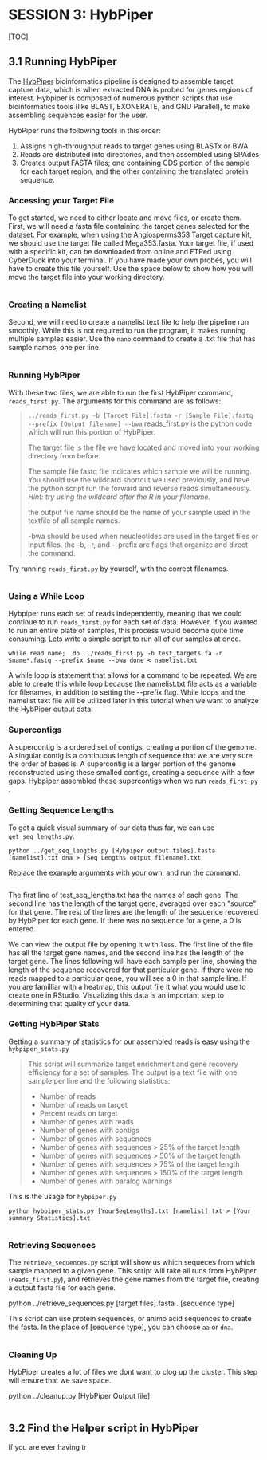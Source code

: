 # SESSION 3: HybPiper
[TOC]

## 3.1 Running HybPiper
The [HybPiper](https://github.com/mossmatters/HybPiper/blob/master/README.md) bioinformatics pipeline is designed to assemble target capture data, which is when extracted DNA is probed for genes regions of interest. Hybpiper is composed of numerous python scripts that use bioinformatics tools (like BLAST, EXONERATE, and GNU Parallel), to make assembling sequences easier for the user.

HybPiper runs the following tools in this order:
1. Assigns high-throughput reads to target genes using BLASTx or BWA
2. Reads are distributed into directories, and then assembled using SPAdes
3. Creates output FASTA files; one containing CDS portion of the sample for each target region, and the other containing the translated protein sequence.

### Accessing your Target File

To get started, we need to either locate and move files, or create them. First, we will need a fasta file containing the target genes selected for the dataset. For example, when using the Angiosperms353 Target capture kit, we should use the target file called Mega353.fasta. Your target file, if used with a specific kit, can be downloaded from online and FTPed using CyberDuck into your terminal. If you have made your own probes, you will have to create this file yourself. Use the space below to show how you will move the target file into your working directory.

```

```

### Creating a Namelist

Second, we will need to create a namelist text file to help the pipeline run smoothly. While this is not required to run the program, it makes running multiple samples easier. Use the `nano` command to create a .txt file that has sample names, one per line.
```

```

### Running HybPiper

With these two files, we are able to run the first HybPiper command, `reads_first.py`. The arguments for this command are as follows:

> `../reads_first.py -b [Target File].fasta -r [Sample File].fastq --prefix [Output filename] --bwa`
> reads_first.py is the python code which will run this portion of HybPiper.
> 
> The target file is the file we have located and moved into your working directory from before.
> 
> The sample file fastq file indicates which sample we will be running. You should use the wildcard shortcut we used previously, and have the python script run the forward and reverse reads simultaneously. *Hint: try using the wildcard after the R in your filename.*
> 
> the output file name should be the name of your sample used in the textfile of all sample names.
> 
> -bwa should be used when neucleotides are used in the target files or input files.
> the -b, -r, and --prefix are flags that organize and direct the command.

Try running `reads_first.py` by yourself, with the correct filenames.
```

```

### Using a While Loop

Hybpiper runs each set of reads independently, meaning that we could continue to run `reads_first.py` for each set of data. However, if you wanted to run an entire plate of samples, this process would become quite time consuming. Lets write a simple script to run all of our samples at once.

`
while read name; 
do ../reads_first.py -b test_targets.fa -r $name*.fastq --prefix $name --bwa
done < namelist.txt
`


A while loop is statement that allows for a command to be repeated. We are able to create this while loop because the namelist.txt file acts as a variable for filenames, in addition to setting the  --prefix flag. While loops and the namelist text file will be utilized later in this tutorial when we want to analyze the HybPiper output data.

### Supercontigs
A supercontig is a ordered set of contigs, creating a portion of the genome. A singular contig is a continuous length of sequence that we are very sure the order of bases is. A supercontig is a larger portion of the genome reconstructed using these smalled contigs, creating a sequence with a few gaps. Hybpiper assembled these supercontigs when we run `reads_first.py` .

### Getting Sequence Lengths

To get a quick visual summary of our data thus far, we can use `get_seq_lengths.py`.

`python ../get_seq_lengths.py [Hybpiper output files].fasta [namelist].txt dna > [Seq Lengths output filename].txt`

Replace the example arguments with your own, and run the command.

```

```
The first line of test_seq_lengths.txt has the names of each gene. The second line has the length of the target gene, averaged over each "source" for that gene. The rest of the lines are the length of the sequence recovered by HybPiper for each gene. If there was no sequence for a gene, a 0 is entered.

We can view the output file by opening it with `less`. The first line of the file has all the target gene names, and the second line has the length of the target gene. The lines following will have each sample per line, showing the length of the sequence recovered for that particular gene. If there were no reads mapped to a particular gene, you will see a 0 in that sample line. If you are familliar with a heatmap, this output file it what you would use to create one in RStudio. Visualizing this data is an important step to determining that quality of your data.

### Getting HybPiper Stats

Getting a summary of statistics for our assembled reads is easy using the `hybpiper_stats.py` 

> This script will summarize target enrichment and gene recovery efficiency for a set of samples. The output is a text file with one sample per line and the following statistics:
> 
> * Number of reads
> * Number of reads on target
> * Percent reads on target
> * Number of genes with reads
> * Number of genes with contigs
> * Number of genes with sequences
> * Number of genes with sequences > 25% of the target length
> * Number of genes with sequences > 50% of the target length
> * Number of genes with sequences > 75% of the target length
> * Number of genes with sequences > 150% of the target length
> * Number of genes with paralog warnings

This is the usage for `hybpiper.py`

`python hybpiper_stats.py [YourSeqLengths].txt [namelist].txt > [Your summary Statistics].txt`

```

```

### Retrieving Sequences

The `retrieve_sequences.py` script will show us which sequeces from which sample mapped to a given gene. This script will take all runs from HybPiper (`reads_first.py`), and retrieves the gene names from the target file, creating a output fasta file for each gene.

python ../retrieve_sequences.py [target files].fasta . [sequence type]

This script can use protein sequences, or animo acid sequences to create the fasta. In the place of [sequence type], you can choose `aa` or `dna`.

```

```
### Cleaning Up

HybPiper creates a lot of files we dont want to clog up the cluster. This step will ensure that we save space. 

python ../cleanup.py [HybPiper Output file]

```

```
## 3.2 Find the Helper script in HybPiper

If you are ever having tr








